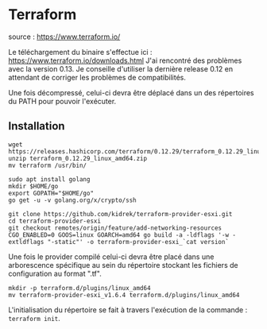 # Terraform

source : https://www.terraform.io/

Le téléchargement du binaire s'effectue ici : https://www.terraform.io/downloads.html 
J'ai rencontré des problèmes avec la version 0.13. 
Je conseille d'utiliser la dernière release 0.12 en attendant de corriger les problèmes de compatibilités.

Une fois décompressé, celui-ci devra être déplacé dans un des répertoires du PATH pour pouvoir l'exécuter.

## Installation

``` 
wget https://releases.hashicorp.com/terraform/0.12.29/terraform_0.12.29_linux_amd64.zip
unzip terraform_0.12.29_linux_amd64.zip
mv terraform /usr/bin/

sudo apt install golang
mkdir $HOME/go
export GOPATH="$HOME/go"
go get -u -v golang.org/x/crypto/ssh

git clone https://github.com/kidrek/terraform-provider-esxi.git
cd terraform-provider-esxi
git checkout remotes/origin/feature/add-networking-resources
CGO_ENABLED=0 GOOS=linux GOARCH=amd64 go build -a -ldflags '-w -extldflags "-static"' -o terraform-provider-esxi_`cat version`
``` 

Une fois le provider compilé celui-ci devra être placé dans une arborescence spécifique au sein du répertoire stockant les fichiers de configuration au format ".tf".

```
mkdir -p terraform.d/plugins/linux_amd64
mv terraform-provider-esxi_v1.6.4 terraform.d/plugins/linux_amd64
```

L'initialisation du répertoire se fait à travers l'exécution de la commande : ```terraform init```.
